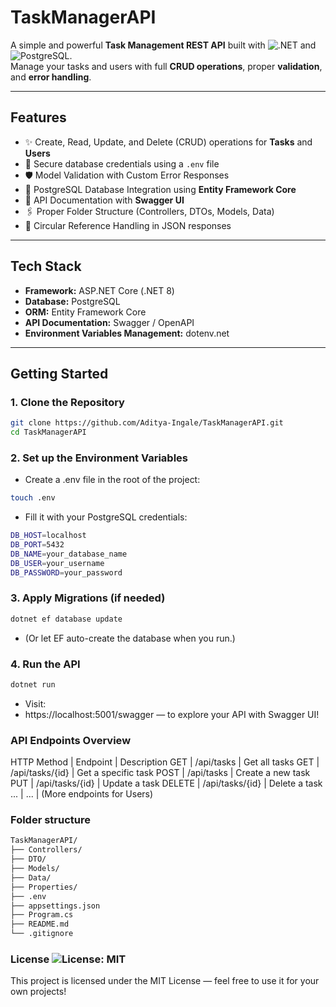 # TaskManagerAPI

A simple and powerful **Task Management REST API** built with ![.NET](https://img.shields.io/badge/.NET-8.0-blueviolet?logo=dotnet&logoColor=white) and ![PostgreSQL](https://img.shields.io/badge/PostgreSQL-Database-336791?logo=postgresql&logoColor=white).  
Manage your tasks and users with full **CRUD operations**, proper **validation**, and **error handling**.

---

## Features

- ✨ Create, Read, Update, and Delete (CRUD) operations for **Tasks** and **Users**
- 🔐 Secure database credentials using a `.env` file
- 🛡️ Model Validation with Custom Error Responses
- 🔄 PostgreSQL Database Integration using **Entity Framework Core**
- 📖 API Documentation with **Swagger UI**
- 🖇️ Proper Folder Structure (Controllers, DTOs, Models, Data)
- 🔄 Circular Reference Handling in JSON responses

---

## Tech Stack

- **Framework:** ASP.NET Core (.NET 8)
- **Database:** PostgreSQL
- **ORM:** Entity Framework Core
- **API Documentation:** Swagger / OpenAPI
- **Environment Variables Management:** dotenv.net

---

## Getting Started

### 1. Clone the Repository

```bash
git clone https://github.com/Aditya-Ingale/TaskManagerAPI.git
cd TaskManagerAPI
```

### 2. Set up the Environment Variables
- Create a .env file in the root of the project:
```bash
touch .env
```
- Fill it with your PostgreSQL credentials:
```bash
DB_HOST=localhost
DB_PORT=5432
DB_NAME=your_database_name
DB_USER=your_username
DB_PASSWORD=your_password
```

### 3. Apply Migrations (if needed)
```bash
dotnet ef database update
```
- (Or let EF auto-create the database when you run.)

### 4. Run the API
```bash
dotnet run
```

- Visit:
- https://localhost:5001/swagger — to explore your API with Swagger UI!

### API Endpoints Overview
HTTP Method | Endpoint | Description
GET | /api/tasks | Get all tasks
GET | /api/tasks/{id} | Get a specific task
POST | /api/tasks | Create a new task
PUT | /api/tasks/{id} | Update a task
DELETE | /api/tasks/{id} | Delete a task
... | ... | (More endpoints for Users)

### Folder structure
```bash
TaskManagerAPI/
├── Controllers/
├── DTO/
├── Models/
├── Data/
├── Properties/
├── .env
├── appsettings.json
├── Program.cs
├── README.md
└── .gitignore
```

### License ![License: MIT](https://img.shields.io/badge/License-MIT-green.svg)
This project is licensed under the MIT License — feel free to use it for your own projects!
